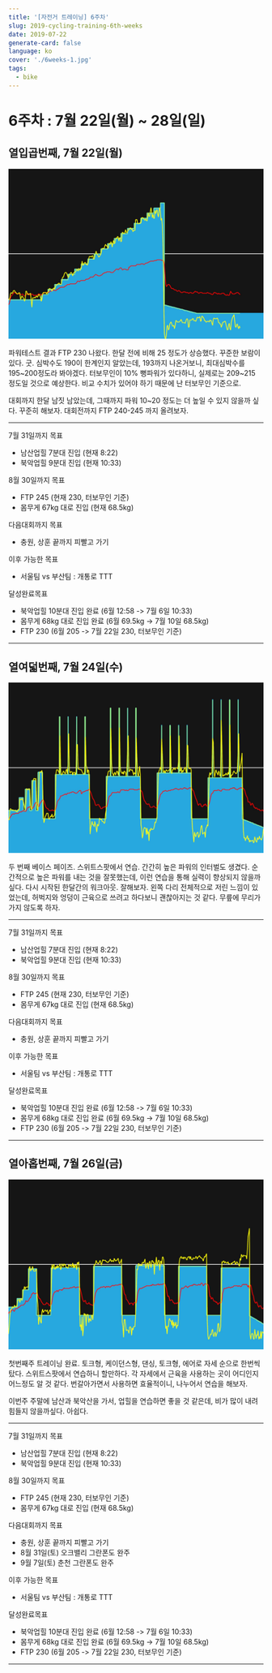 ```yaml
---
title: '[자전거 트레이닝] 6주차'
slug: 2019-cycling-training-6th-weeks
date: 2019-07-22
generate-card: false
language: ko
cover: './6weeks-1.jpg'
tags:
  - bike
---
```


# 6주차 : 7월 22일(월) ~ 28일(일)

## 열입곱번째, 7월 22일(월)

![Ramp Test](./6weeks-1.jpg)

파워테스트 결과 FTP 230 나왔다. 한달 전에 비해 25 정도가 상승했다. 꾸준한 보람이 있다. 굿. 심박수도 190이 한계인지 알았는데, 193까지 나온거보니, 최대심박수를 195~200정도라 봐야겠다. 터보무인이 10% 뻥파워가 있다하니, 실제로는 209~215 정도일 것으로 예상한다. 비교 수치가 있어야 하기 때문에 난 터보무인 기준으로.

대회까지 한달 남짓 남았는데, 그때까지 파워 10~20 정도는 더 높일 수 있지 않을까 싶다. 꾸준히 해보자. 대회전까지 FTP 240-245 까지 올려보자.

---

7월 31일까지 목표

- 남산업힐 7분대 진입 (현재 8:22)
- 북악업힐 9분대 진입 (현재 10:33)

8월 30일까지 목표

- FTP 245 (현재 230, 터보무인 기준)
- 몸무게 67kg 대로 진입 (현재 68.5kg)

다음대회까지 목표

- 충원, 상훈 끝까지 피빨고 가기

이후 가능한 목표

- 서울팀 vs 부산팀 : 개통로 TTT

달성완료목표

- 북악업힐 10분대 진입 완료 (6월 12:58 -> 7월 6일 10:33)
- 몸무게 68kg 대로 진입 완료 (6월 69.5kg -> 7월 10일 68.5kg)
- FTP 230 (6월 205 -> 7월 22일 230, 터보무인 기준)

---

## 열여덟번째, 7월 24일(수)

![Ebbetts](./6weeks-2.jpg)

두 번째 베이스 페이즈. 스위트스팟에서 연습. 간간히 높은 파워의 인터벌도 생겼다. 순간적으로 높은 파워를 내는 것을 잘못했는데, 이런 연습을 통해 실력이 향상되지 않을까싶다. 다시 시작된 한달간의 워크아웃. 잘해보자.
왼쪽 다리 전체적으로 저린 느낌이 있었는데, 허벅지와 엉덩이 근육으로 쓰려고 하다보니 괜찮아지는 것 같다. 무릎에 무리가 가지 않도록 하자.

---

7월 31일까지 목표

- 남산업힐 7분대 진입 (현재 8:22)
- 북악업힐 9분대 진입 (현재 10:33)

8월 30일까지 목표

- FTP 245 (현재 230, 터보무인 기준)
- 몸무게 67kg 대로 진입 (현재 68.5kg)

다음대회까지 목표

- 충원, 상훈 끝까지 피빨고 가기

이후 가능한 목표

- 서울팀 vs 부산팀 : 개통로 TTT

달성완료목표

- 북악업힐 10분대 진입 완료 (6월 12:58 -> 7월 6일 10:33)
- 몸무게 68kg 대로 진입 완료 (6월 69.5kg -> 7월 10일 68.5kg)
- FTP 230 (6월 205 -> 7월 22일 230, 터보무인 기준)

---

## 열아홉번째, 7월 26일(금)

![Kaweah](./6weeks-3.jpg)

첫번째주 트레이닝 완료. 토크형, 케이던스형, 댄싱, 토크형, 에어로 자세 순으로 한번씩 탔다. 스위트스팟에서 연습하니 할만하다. 각 자세에서 근육을 사용하는 곳이 어디인지 어느정도 알 것 같다. 번갈아가면서 사용하면 효율적이니, 나누어서 연습을 해보자.

이번주 주말에 남산과 북악산을 가서, 업힐을 연습하면 좋을 것 같은데, 비가 많이 내려 힘들지 않을까싶다. 아쉽다.

---

7월 31일까지 목표

- 남산업힐 7분대 진입 (현재 8:22)
- 북악업힐 9분대 진입 (현재 10:33)

8월 30일까지 목표

- FTP 245 (현재 230, 터보무인 기준)
- 몸무게 67kg 대로 진입 (현재 68.5kg)

다음대회까지 목표

- 충원, 상훈 끝까지 피빨고 가기
- 8월 31일(토) 오크밸리 그란폰도 완주
- 9월 7일(토) 춘천 그란폰도 완주

이후 가능한 목표

- 서울팀 vs 부산팀 : 개통로 TTT

달성완료목표

- 북악업힐 10분대 진입 완료 (6월 12:58 -> 7월 6일 10:33)
- 몸무게 68kg 대로 진입 완료 (6월 69.5kg -> 7월 10일 68.5kg)
- FTP 230 (6월 205 -> 7월 22일 230, 터보무인 기준)

---
